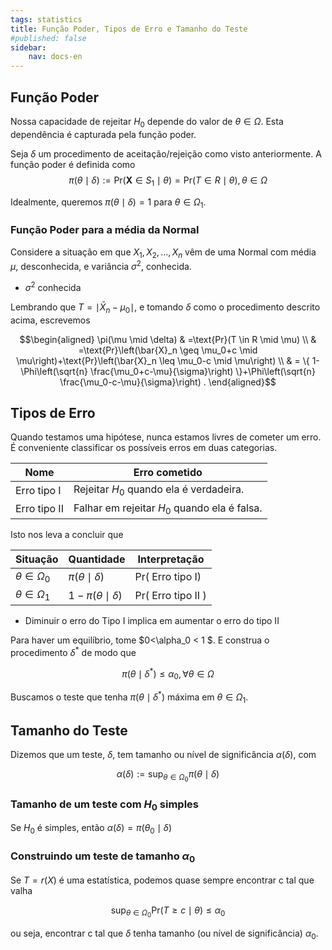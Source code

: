 ```yaml
---
tags: statistics
title: Função Poder, Tipos de Erro e Tamanho do Teste
#published: false
sidebar:
    nav: docs-en
---
```


## Função Poder

Nossa capacidade de rejeitar $H_0$ depende do valor de $\theta \in \Omega$. Esta dependência é capturada pela função poder.

Seja $\delta$ um procedimento de aceitação/rejeição como visto anteriormente. A função poder é definida como
$$\pi(\theta \mid \delta):=\text{Pr}\left(\boldsymbol{X} \in S_1 \mid \theta\right)=\text{Pr}(T \in R \mid \theta), \theta \in \Omega$$

Idealmente, queremos $\pi(\theta \mid \delta)=1$ para $\theta \in \Omega_1$.

### Função Poder para a média da Normal

Considere a situação em que $X_1, X_2, \ldots, X_n$ vêm de uma Normal com média $\mu$, desconhecida, e variância $\sigma^2$, conhecida.

- $\sigma^2$ conhecida

Lembrando que $T= \mid \bar{X}_n-\mu_0 \mid$, e tomando $\delta$ como o procedimento descrito acima, escrevemos

$$\begin{aligned}
\pi(\mu \mid \delta) & =\text{Pr}(T \in R \mid \mu) \\
& =\text{Pr}\left(\bar{X}_n \geq \mu_0+c \mid \mu\right)+\text{Pr}\left(\bar{X}_n \leq \mu_0-c \mid \mu\right) \\
& = \{ 1-\Phi\left(\sqrt{n} \frac{\mu_0+c-\mu}{\sigma}\right) \}+\Phi\left(\sqrt{n} \frac{\mu_0-c-\mu}{\sigma}\right) .
\end{aligned}$$

## Tipos de Erro

Quando testamos uma hipótese, nunca estamos livres de cometer um erro. É conveniente classificar os possíveis erros em duas categorias.

| Nome | Erro cometido |
| --- | --- |
| Erro tipo I | Rejeitar $H_0$ quando ela é verdadeira. |
| Erro tipo II | Falhar em rejeitar $H_0$ quando ela é falsa. |


Isto nos leva a concluir que

| Situação | Quantidade | Interpretação |
| --- | --- | --- |
| $\theta \in \Omega_0$ | $\pi(\theta \mid \delta)$ | $\text{Pr}($ Erro tipo I) |
| $\theta \in \Omega_1$ | $1-\pi(\theta \mid \delta)$ | $\text{Pr}($ Erro tipo II $)$ |

- Diminuir o erro do Tipo I implica em aumentar o erro do tipo II

Para haver um equilíbrio, tome $0<\alpha_0 < 1 $. E construa o procedimento $\delta^*$ de modo que

  $$\pi\left(\theta \mid \delta^*\right) \leq \alpha_0, \forall \theta \in \Omega$$

Buscamos o teste que tenha $\pi\left(\theta \mid \delta^*\right)$ máxima em $\theta \in \Omega_1$.

## Tamanho do Teste

Dizemos que um teste, $\delta$, tem tamanho ou nível de significância $\alpha(\delta)$, com

$$\alpha(\delta):=\sup _{\theta \in \Omega_0} \pi(\theta \mid \delta)$$

### Tamanho de um teste com $H_0$ simples
  
Se $H_0$ é simples, então $\alpha(\delta)=\pi\left(\theta_0 \mid \delta\right)$

### Construindo um teste de tamanho $\alpha_0$
Se $T=r(X)$ é uma estatística, podemos quase sempre encontrar c tal que valha

$$\sup _{\theta \in \Omega_0} \text{Pr}(T \geq c \mid \theta) \leq \alpha_0$$

ou seja, encontrar c tal que $\delta$ tenha tamanho (ou nível de significância) $\alpha_0$.

